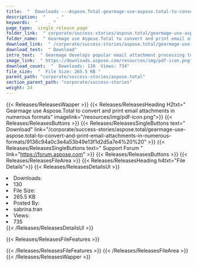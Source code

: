 ```yaml
---
title:  "  Downloads ---Aspose.Total-gearmage-use-aspose.total-to-convert-and-print-email-attachments-in-numerous-formats . " 
description:  "    . " 
keywords:  "    . " 
page_type:  single_release_page
folder_link:  " corporate/success-stories/aspose.total/gearmage-use-aspose.total-to-convert-and-print-email-attachments-in-numerous-formats/"
folder_name:  " Gearmage use Aspose.Total to convert and print email attachments in numerous formats"
download_link:  " /corporate/success-stories/aspose.total/gearmage-use-aspose.total-to-convert-and-print-email-attachments-in-numerous-formats/9136c94a0c3e4a53b49e13f1d2d5a7e4"
download_text:  " Download"
intro_text:  " Gearmage develops popular email attachment processing tools to enable consumers ..."
image_link:  " https://downloads.aspose.com/resources/img/pdf-icon.png"
download_count:  "  Downloads: 130  Views: 734"
file_size:  "  File Size: 265.5 KB "
parent_path: "corporate/success-stories/aspose.total"
section_parent_path: "corporate/success-stories"
weight: 24 
---
```


{{< Releases/ReleasesWapper >}}
  {{< Releases/ReleasesHeading H2txt=" Gearmage use Aspose.Total to convert and print email attachments in numerous formats" imagelink="/resources/img/pdf-icon.png">}}
  {{< Releases/ReleasesButtons >}}
    {{< Releases/ReleasesSingleButtons text=" Download" link="/corporate/success-stories/aspose.total/gearmage-use-aspose.total-to-convert-and-print-email-attachments-in-numerous-formats/9136c94a0c3e4a53b49e13f1d2d5a7e4%20%20" >}}
    {{< Releases/ReleasesSingleButtons text=" Support Forum " link="https://forum.aspose.com" >}}
  {{< Releases/ReleasesButtons >}}
  {{< Releases/ReleasesFileArea >}}
    {{< Releases/ReleasesHeading h4txt="File Details">}}
    {{< Releases/ReleasesDetailsUl >}}
             <li>Downloads:</li><li>130</li><li>File Size:</li><li>265.5 KB</li><li>Posted By:</li><li>sabrina.tran</li><li>Views:</li><li>735</li>
    {{< /Releases/ReleasesDetailsUl >}}

  {{< Releases/ReleasesFileFeatures >}}
      
  {{< /Releases/ReleasesFileFeatures >}}
 {{< /Releases/ReleasesFileArea >}}
{{< /Releases/ReleasesWapper >}}


